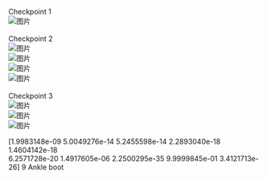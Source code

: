 Checkpoint 1 <br>
![图片](https://user-images.githubusercontent.com/68314331/162861470-3b2b4cfe-3c67-4cfa-a2bd-fed26ebe80ce.png) <br> <br>
Checkpoint 2 <br>
![图片](https://user-images.githubusercontent.com/68314331/162861769-83220d15-cc87-409b-b1bf-d8c6e79b0216.png) <br>
![图片](https://user-images.githubusercontent.com/68314331/162861953-e011a13e-a48f-44db-a273-2ba7f86f87fe.png) <br>
![图片](https://user-images.githubusercontent.com/68314331/162863112-bdb64191-9e10-409f-8ca3-e5b0516ca8b6.png) <br>
![图片](https://user-images.githubusercontent.com/68314331/162863023-f9c6e637-074f-4185-ad69-1bc196d5c6e0.png) <br> <br>
Checkpoint 3 <br>
![图片](https://user-images.githubusercontent.com/68314331/162865689-5c64a66f-5c2b-4422-b738-b8d06241d894.png) <br>
![图片](https://user-images.githubusercontent.com/68314331/162865793-f94eb020-1923-40d9-8fe2-fcc1a8d2b703.png) <br>
![图片](https://user-images.githubusercontent.com/68314331/162866031-22663cb3-255a-4cf8-861f-24abcac292d2.png) <br>

[1.9983148e-09 5.0049276e-14 5.2455598e-14 2.2893040e-18 1.4604142e-18 <br>
 6.2571728e-20 1.4917605e-06 2.2500295e-35 9.9999845e-01 3.4121713e-26] 9 Ankle boot <br>
